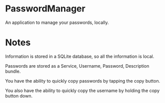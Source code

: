 # PasswordManager
An application to manage your passwords, locally.

# Notes
Information is stored in a SQLite database, so all the information is local.

Passwords are stored as a Service, Username, Password, Description bundle.

You have the ability to quickly copy passwords by tapping the copy button.

You also have the ability to quickly copy the username by holding the copy button down.

